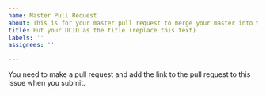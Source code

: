 ```yaml
---
name: Master Pull Request
about: This is for your master pull request to merge your master into this repo.
title: Put your UCID as the title (replace this text)
labels: ''
assignees: ''

---
```


You need to make a pull request and add the link to the pull request to this issue when you submit.

